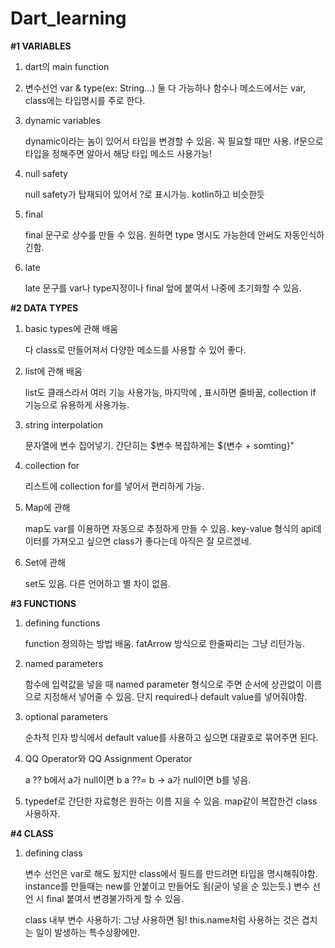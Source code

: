 # Dart_learning


**#1 VARIABLES**
1. dart의 main function

2. 변수선언
    var & type(ex: String...) 둘 다 가능하나
    함수나 메소드에서는 var, class에는 타입명시를 주로 한다.

3. dynamic variables

    dynamic이라는 놈이 있어서 타입을 변경할 수 있음. 꼭 필요할 때만 사용.
    if문으로 타입을 정해주면 알아서 해당 타입 메소드 사용가능!

4. null safety

    null safety가 탑재되어 있어서 ?로 표시가능. kotlin하고 비슷한듯

5. final

    final 문구로 상수를 만들 수 있음. 원하면 type 명시도 가능한데 안써도 자동인식하긴함.

6. late

    late 문구를 var나 type지정이나 final 앞에 붙여서 나중에 초기화할 수 있음.


**#2 DATA TYPES**

1. basic types에 관해 배움

    다 class로 만들어져서 다양한 메소드를 사용할 수 있어 좋다.

2. list에 관해 배움

    list도 클래스라서 여러 기능 사용가능, 마지막에 , 표시하면 줄바꿈, collection if 기능으로 유용하게 사용가능.

3. string interpolation

    문자열에 변수 집어넣기. 간단히는 \$변수 복잡하게는 \${변수 + somting}"

4. collection for

    리스트에 collection for를 넣어서 편리하게 가능.

5. Map에 관해

    map도 var를 이용하면 자동으로 추정하게 만들 수 있음.
    key-value 형식의 api데이터를 가져오고 싶으면 class가 좋다는데 아직은 잘 모르겠네.

6. Set에 관해

    set도 있음. 다른 언어하고 별 차이 없음.

**#3 FUNCTIONS**

1. defining functions

    function 정의하는 방법 배움. fatArrow 방식으로 한줄짜리는 그냥 리턴가능.

2. named parameters

    함수에 입력값을 넣을 때 named parameter 형식으로 주면 순서에 상관없이 이름으로 지정해서 넣어줄 수 있음. 단지 required나 default value를 넣어줘야함.

3. optional parameters

    순차적 인자 방식에서 default value를 사용하고 싶으면 대괄호로 묶어주면 된다.

4. QQ Operator와 QQ Assignment Operator

    a ?? b에서 a가 null이면 b
    a ??= b -> a가 null이면 b를 넣음.

5. typedef로 간단한 자료형은 원하는 이름 지을 수 있음. map같이 복잡한건 class 사용하자.


**#4 CLASS**

1. defining class

    변수 선언은 var로 해도 됬지만 class에서 필드를 만드려면 타입을 명시해줘야함.
    instance를 만들때는 new를 안붙이고 만들어도 됨(굳이 넣을 순 있는듯.)
    변수 선언 시 final 붙여서 변경불가하게 할 수 있음.

    class 내부 변수 사용하기: 그냥 사용하면 됨! this.name처럼 사용하는 것은 겹치는 일이 발생하는 특수상황에만.
    